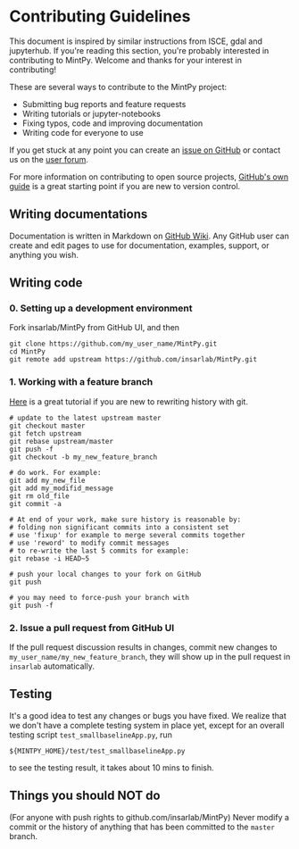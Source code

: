 # Contributing Guidelines #

This document is inspired by similar instructions from ISCE, gdal and jupyterhub. If you're reading this section, you're probably interested in contributing to MintPy. Welcome and thanks for your interest in contributing! 

These are several ways to contribute to the MintPy project:

* Submitting bug reports and feature requests
* Writing tutorials or jupyter-notebooks
* Fixing typos, code and improving documentation
* Writing code for everyone to use

If you get stuck at any point you can create an [issue on GitHub](https://github.com/insarlab/MintPy/issues) or contact us on the [user forum](https://groups.google.com/forum/#!forum/mintpy).

For more information on contributing to open source projects, [GitHub's own guide](https://guides.github.com/activities/contributing-to-open-source/)
is a great starting point if you are new to version control.

## Writing documentations ##

Documentation is written in Markdown on [GitHub Wiki](https://github.com/insarlab/MintPy/wiki). Any GitHub user can create and edit pages to use for documentation, examples, support, or anything you wish.

## Writing code ##

### 0. Setting up a development environment ###

Fork insarlab/MintPy from GitHub UI, and then

```
git clone https://github.com/my_user_name/MintPy.git
cd MintPy
git remote add upstream https://github.com/insarlab/MintPy.git
```

### 1. Working with a feature branch ###

[Here](https://thoughtbot.com/blog/git-interactive-rebase-squash-amend-rewriting-history) is a great tutorial if you are new to rewriting history with git.

```
# update to the latest upstream master
git checkout master
git fetch upstream
git rebase upstream/master
git push -f
git checkout -b my_new_feature_branch

# do work. For example:
git add my_new_file
git add my_modifid_message
git rm old_file
git commit -a 

# At end of your work, make sure history is reasonable by:
# folding non significant commits into a consistent set
# use 'fixup' for example to merge several commits together
# use 'reword' to modify commit messages
# to re-write the last 5 commits for example:
git rebase -i HEAD~5

# push your local changes to your fork on GitHub
git push

# you may need to force-push your branch with
git push -f
```

### 2. Issue a pull request from GitHub UI ###

If the pull request discussion results in changes, commit new changes to `my_user_name/my_new_feature_branch`, they will show up in the pull request in `insarlab` automatically.

## Testing ##

It's a good idea to test any changes or bugs you have fixed. We realize that we don't have a complete testing system in place yet, except for an overall testing script `test_smallbaselineApp.py`, run

```
${MINTPY_HOME}/test/test_smallbaselineApp.py
```

to see the testing result, it takes about 10 mins to finish.


## Things you should NOT do ##

(For anyone with push rights to github.com/insarlab/MintPy) Never modify a commit or the history of anything that has been committed to the `master` branch.

